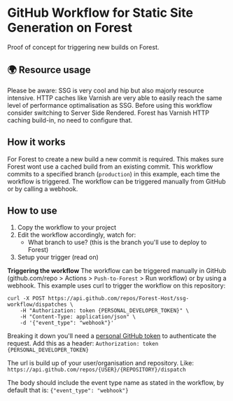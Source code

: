 # GitHub Workflow for Static Site Generation on Forest
Proof of concept for triggering new builds on Forest.

## :earth_africa: Resource usage
Please be aware: SSG is very cool and hip but also majorly resource intensive.
HTTP caches like Varnish are very able to easily reach the same level of performance optimalisation as SSG.
Before using this workflow consider switching to Server Side Rendered. Forest
has Varnish HTTP caching build-in, no need to configure that.

## How it works
For Forest to create a new build a new commit is required.
This makes sure Forest wont use a cached build from an existing commit.
This workflow commits to a specified branch (`production`) in this example, each
time the workflow is triggered.
The workflow can be triggered manually from GitHub or by calling a webhook.

## How to use
1. Copy the workflow to your project
2. Edit the workflow accordingly, watch for:
    - What branch to use? (this is the branch you'll use to deploy to Forest)
3. Setup your trigger (read on)

**Triggering the workflow**
The workflow can be triggered manually in GitHub (github.com/repo > Actions > `Push-to-Forest` > Run workflow)
or by using a webhook.
This example uses curl to trigger the workflow on this repository:
```
curl -X POST https://api.github.com/repos/Forest-Host/ssg-workflow/dispatches \
    -H "Authorization: token {PERSONAL_DEVELOPER_TOKEN}" \
    -H "Content-Type: application/json" \
    -d '{"event_type": "webhook"}'
```
Breaking it down you'll need a [personal GitHub token](https://docs.github.com/en/authentication/keeping-your-account-and-data-secure/creating-a-personal-access-token)
to authenticate the request. Add this as a header: `Authorization: token {PERSONAL_DEVELOPER_TOKEN}`

The url is build up of your user/organisation and repository. Like:
`https://api.github.com/repos/{USER}/{REPOSITORY}/dispatch`

The body should include the event type name as stated in the workflow, by
default that is: `{"event_type": "webhook"}`
